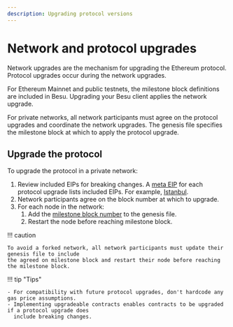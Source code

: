 ```yaml
---
description: Upgrading protocol versions
---
```


# Network and protocol upgrades

Network upgrades are the mechanism for upgrading the Ethereum protocol.
Protocol upgrades occur during the network upgrades.

For Ethereum Mainnet and public testnets, the milestone block definitions are included in Besu.
Upgrading your Besu client applies the network upgrade.

For private networks, all network participants must agree on the protocol upgrades and coordinate
the network upgrades.
The genesis file specifies the milestone block at which to apply the protocol upgrade.

## Upgrade the protocol

To upgrade the protocol in a private network:

1. Review included EIPs for breaking changes.
   A [meta EIP](https://eips.ethereum.org/meta) for each protocol upgrade lists included EIPs.
   For example, [Istanbul](https://eips.ethereum.org/EIPS/eip-1679).
1. Network participants agree on the block number at which to upgrade.
1. For each node in the network:
     1. Add the [milestone block number](../../../reference/genesis-items.md#milestone-blocks) to
        the genesis file.
     1. Restart the node before reaching milestone block.

!!! caution

    To avoid a forked network, all network participants must update their genesis file to include
    the agreed on milestone block and restart their node before reaching the milestone block.

!!! tip "Tips"

    - For compatibility with future protocol upgrades, don't hardcode any gas price assumptions.
    - Implementing upgradeable contracts enables contracts to be upgraded if a protocol upgrade does
      include breaking changes.
